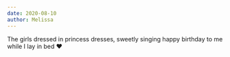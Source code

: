 ```yaml
---
date: 2020-08-10
author: Melissa
---
```

The girls dressed in princess dresses, sweetly singing happy birthday to me while I lay in bed ❤️